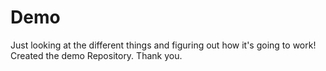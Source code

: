 # Demo

Just looking at the different things and figuring out how it's going to work!
Created the demo Repository.
Thank you.
